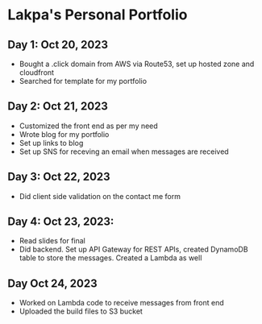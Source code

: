 # Lakpa's Personal Portfolio

## Day 1: Oct 20, 2023
- Bought a .click domain from AWS via Route53, set up hosted zone and cloudfront
- Searched for template for my portfolio 

## Day 2: Oct 21, 2023
- Customized the front end as per my need
- Wrote blog for my portfolio
- Set up links to blog
- Set up SNS for receving an email when messages are received

## Day 3: Oct 22, 2023
-  Did client side validation on the contact me form

## Day 4: Oct 23, 2023:
- Read slides for final
- Did backend. Set up API Gateway for REST APIs, created DynamoDB table to store the messages. Created a Lambda as well

## Day Oct 24, 2023
- Worked on Lambda code to receive messages from front end
- Uploaded the build files to S3 bucket

